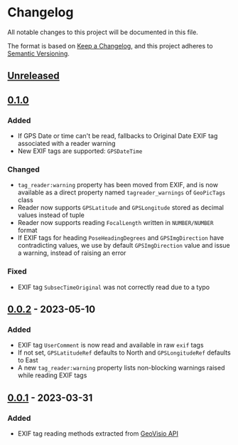 # Changelog
All notable changes to this project will be documented in this file.

The format is based on [Keep a Changelog](https://keepachangelog.com/en/1.0.0/),
and this project adheres to [Semantic Versioning](https://semver.org/spec/v2.0.0.html).

## [Unreleased]


## [0.1.0]

### Added
- If GPS Date or time can't be read, fallbacks to Original Date EXIF tag associated with a reader warning
- New EXIF tags are supported: `GPSDateTime`

### Changed
- `tag_reader:warning` property has been moved from EXIF, and is now available as a direct property named `tagreader_warnings` of `GeoPicTags` class
- Reader now supports `GPSLatitude` and `GPSLongitude` stored as decimal values instead of tuple
- Reader now supports reading `FocalLength` written in `NUMBER/NUMBER` format
- If EXIF tags for heading `PoseHeadingDegrees` and `GPSImgDirection` have contradicting values, we use by default `GPSImgDirection` value and issue a warning, instead of raising an error

### Fixed
- EXIF tag `SubsecTimeOriginal` was not correctly read due to a typo


## [0.0.2] - 2023-05-10

### Added
- EXIF tag `UserComment` is now read and available in raw `exif` tags
- If not set, `GPSLatitudeRef` defaults to North and `GPSLongitudeRef` defaults to East
- A new `tag_reader:warning` property lists non-blocking warnings raised while reading EXIF tags


## [0.0.1] - 2023-03-31

### Added
- EXIF tag reading methods extracted from [GeoVisio API](https://gitlab.com/geovisio/api)


[Unreleased]: https://gitlab.com/geovisio/geo-picture-tag-reader/-/compare/0.1.0...main
[0.1.0]: https://gitlab.com/geovisio/geo-picture-tag-reader/-/compare/0.0.2...0.1.0
[0.0.2]: https://gitlab.com/geovisio/geo-picture-tag-reader/-/compare/0.0.1...0.0.2
[0.0.1]: https://gitlab.com/geovisio/geo-picture-tag-reader/-/commits/0.0.1

